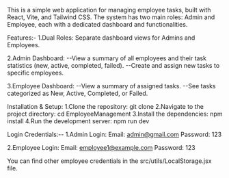 This is a simple web application for managing employee tasks, built with React, Vite, and Tailwind CSS. The system has two main roles: Admin and Employee, each with a dedicated dashboard and functionalities.

Features:- 
1.Dual Roles: Separate dashboard views for Admins and Employees.

 2.Admin Dashboard: 
 --View a summary of all employees and their task statistics (new, active, completed, failed).
--Create and assign new tasks to specific employees. 

3.Employee Dashboard: --View a summary of assigned tasks. --See tasks categorized as New, Active, Completed, or Failed.

Installation & Setup:
    1.Clone the repository: git clone
    2.Navigate to the project directory: cd EmployeeManagement 
    3.Install the dependencies: npm install 
    4.Run the development server: npm run dev

Login Credentials:-- 
1.Admin Login: Email: admin@gmail.com Password: 123

2.Employee Login: Email: employee1@example.com Password: 123

You can find other employee credentials in the src/utils/LocalStorage.jsx file.